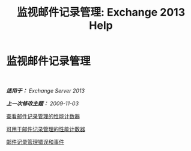 ﻿---
title: '监视邮件记录管理: Exchange 2013 Help'
TOCTitle: 监视邮件记录管理
ms:assetid: bb5aa00a-e2b8-4abe-9943-eccab5a116db
ms:mtpsurl: https://technet.microsoft.com/zh-cn/library/Bb310793(v=EXCHG.150)
ms:contentKeyID: 51408255
ms.date: 05/21/2018
mtps_version: v=EXCHG.150
ms.translationtype: MT
---

# 监视邮件记录管理

 

_**适用于：** Exchange Server 2013_

_**上一次修改主题：** 2009-11-03_

[查看邮件记录管理的性能计数器](view-performance-counters-for-https://technet.microsoft.com/zh-cn/library/dd335093(v=exchg.150))

[可用于邮件记录管理的性能计数器](performance-counters-for-https://technet.microsoft.com/zh-cn/library/dd335093(v=exchg.150))

[邮件记录管理错误和事件](messaging-records-management-errors-and-events-exchange-2013-help.md)

